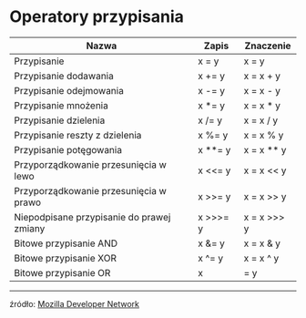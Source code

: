 # Operatory przypisania

<!-- markdownlint-disable MD013 -->
| Nazwa                           | Zapis | Znaczenie     |
|---------------------------------|--------------------|-------------|
| Przypisanie                      | x = y              | x = y       |
| Przypisanie dodawania             | x += y             | x = x + y   |
| Przypisanie odejmowania          | x -= y             | x = x - y   |
| Przypisanie mnożenia       | x *= y             | x = x * y   |
| Przypisanie dzielenia             | x /= y             | x = x / y   |
| Przypisanie reszty z dzielenia            | x %= y             | x = x % y   |
| Przypisanie potęgowania       | x **= y            | x = x ** y  |
| Przyporządkowanie przesunięcia w lewo           | x <<= y            | x = x << y  |
|Przyporządkowanie przesunięcia w prawo          | x >>= y            | x = x >> y  |
| Niepodpisane przypisanie do prawej zmiany | x >>>= y           | x = x >>> y |
| Bitowe przypisanie AND           | x &= y             | x = x & y   |
| Bitowe przypisanie XOR          | x ^= y             | x = x ^ y   |
| Bitowe przypisanie OR           | x |= y             | x = x | y   |

---
źródło: [Mozilla Developer Network](https://developer.mozilla.org/en-US/docs/Web/JavaScript/Guide/Expressions_and_Operators)

